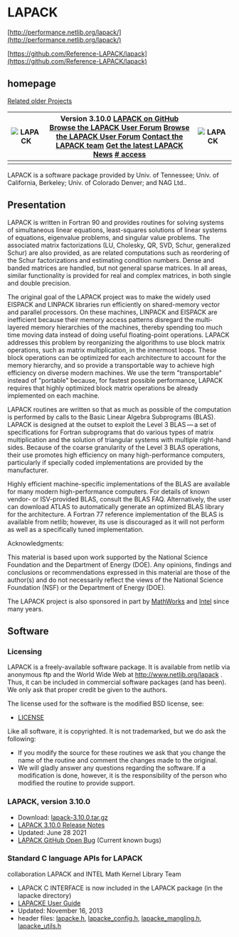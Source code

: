 # LAPACK

[http://performance.netlib.org/lapack/](http://performance.netlib.org/lapack/)

[https://github.com/Reference-LAPACK/lapack](https://github.com/Reference-LAPACK/lapack)


## homepage

[Related older Projects](http://performance.netlib.org/lapack/#_related_older_projects)

| ![LAPACK](http://performance.netlib.org/lapack/images/lapack1.jpg) | **Version 3.10.0** [**LAPACK on GitHub**](https://github.com/Reference-LAPACK/lapack) [**Browse the LAPACK User Forum**](http://icl.cs.utk.edu/lapack-forum) [**Browse the LAPACK User Forum**](http://icl.cs.utk.edu/lapack-forum) [**Contact the LAPACK team**](mailto:lapack@icl.utk.edu)  [**Get the latest LAPACK News**](mailto:lapack-announce-subscribe@eecs.utk.edu)  [# access](http://www.netlib.org/master_counts2.html#lapack) | ![LAPACK](http://performance.netlib.org/lapack/images/lapack2.jpg) |
| ------------------------------------------------------------ | ------------------------------------------------------------ | ------------------------------------------------------------ |
|                                                              |                                                              |                                                              |

LAPACK is a software package provided by Univ. of Tennessee; Univ. of California, Berkeley; Univ. of Colorado Denver; and NAG Ltd..

## Presentation

LAPACK is written in Fortran 90 and provides routines for solving systems of simultaneous linear equations, least-squares solutions of linear systems of equations, eigenvalue problems, and singular value problems. The associated matrix factorizations (LU, Cholesky, QR, SVD, Schur, generalized Schur) are also provided, as are related computations such as reordering of the Schur factorizations and estimating condition numbers. Dense and banded matrices are handled, but not general sparse matrices. In all areas, similar functionality is provided for real and complex matrices, in both single and double precision.

The original goal of the LAPACK project was to make the widely used EISPACK and LINPACK libraries run efficiently on shared-memory vector and parallel processors. On these machines, LINPACK and EISPACK are inefficient because their memory access patterns disregard the multi-layered memory hierarchies of the machines, thereby spending too much time moving data instead of doing useful floating-point operations. LAPACK addresses this problem by reorganizing the algorithms to use block matrix operations, such as matrix multiplication, in the innermost loops. These block operations can be optimized for each architecture to account for the memory hierarchy, and so provide a transportable way to achieve high efficiency on diverse modern machines. We use the term "transportable" instead of "portable" because, for fastest possible performance, LAPACK requires that highly optimized block matrix operations be already implemented on each machine.

LAPACK routines are written so that as much as possible of the computation is performed by calls to the Basic Linear Algebra Subprograms (BLAS). LAPACK is designed at the outset to exploit the Level 3 BLAS — a set of specifications for Fortran subprograms that do various types of matrix multiplication and the solution of triangular systems with multiple right-hand sides. Because of the coarse granularity of the Level 3 BLAS operations, their use promotes high efficiency on many high-performance computers, particularly if specially coded implementations are provided by the manufacturer.

Highly efficient machine-specific implementations of the BLAS are available for many modern high-performance computers. For details of known vendor- or ISV-provided BLAS, consult the BLAS FAQ. Alternatively, the user can download ATLAS to automatically generate an optimized BLAS library for the architecture. A Fortran 77 reference implementation of the BLAS is available from netlib; however, its use is discouraged as it will not perform as well as a specifically tuned implementation.

Acknowledgments:

This material is based upon work supported by the National Science Foundation and the Department of Energy (DOE). Any opinions, findings and conclusions or recommendations expressed in this material are those of the author(s) and do not necessarily reflect the views of the National Science Foundation (NSF) or the Department of Energy (DOE).

The LAPACK project is also sponsored in part by [MathWorks](http://www.mathworks.com/) and [Intel](https://software.intel.com/en-us/intel-mkl) since many years.

## Software

### Licensing

LAPACK is a freely-available software package. It is available from netlib via anonymous ftp and the World Wide Web at <http://www.netlib.org/lapack> . Thus, it can be included in commercial software packages (and has been). We only ask that proper credit be given to the authors.

The license used for the software is the modified BSD license, see:

- [LICENSE](http://performance.netlib.org/lapack/LICENSE.txt)

Like all software, it is copyrighted. It is not trademarked, but we do ask the following:

- If you modify the source for these routines we ask that you change the name of the routine and comment the changes made to the original.
- We will gladly answer any questions regarding the software. If a modification is done, however, it is the responsibility of the person who modified the routine to provide support.

### LAPACK, version 3.10.0

- Download: [lapack-3.10.0.tar.gz](https://github.com/Reference-LAPACK/lapack/archive/refs/tags/v3.10.0.tar.gz)
- [LAPACK 3.10.0 Release Notes](http://performance.netlib.org/lapack/lapack-3.10.0.html)
- Updated: June 28 2021
- [LAPACK GitHub Open Bug](https://github.com/Reference-LAPACK/lapack/issues?q=is%3Aissue+is%3Aopen+label%3A%22Type%3A+Bug%22) (Current known bugs)

### Standard C language APIs for LAPACK

collaboration LAPACK and INTEL Math Kernel Library Team

- LAPACK C INTERFACE is now included in the LAPACK package (in the lapacke directory)
- [LAPACKE User Guide](http://performance.netlib.org/lapack/lapacke.html)
- Updated: November 16, 2013
- header files: [lapacke.h](http://performance.netlib.org/lapack/lapacke.h), [lapacke_config.h](http://performance.netlib.org/lapack/lapacke_config.h), [lapacke_mangling.h](http://performance.netlib.org/lapack/lapacke_mangling.h), [lapacke_utils.h](http://performance.netlib.org/lapack/lapacke_utils.h)